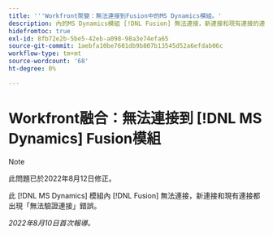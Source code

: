 ```yaml
---
title: '''Workfront聚變：無法連接到Fusion中的MS Dynamics模組。'
description: 內的MS Dynamics模組 [!DNL Fusion] 無法連接，新連接和現有連接的連接錯誤驗證失敗。
hidefromtoc: true
exl-id: 8fb72e2b-5be5-42eb-a098-98a3e74efa65
source-git-commit: 1aebfa10be7601db9b807b13545d52a6efdab06c
workflow-type: tm+mt
source-wordcount: '68'
ht-degree: 0%

---
```


# Workfront融合：無法連接到 [!DNL MS Dynamics] Fusion模組

>[!NOTE]
>
> 此問題已於2022年8月12日修正。

此 [!DNL MS Dynamics] 模組內 [!DNL Fusion] 無法連接，新連接和現有連接都出現「無法驗證連接」錯誤。

_2022年8月10日首次報導。_
